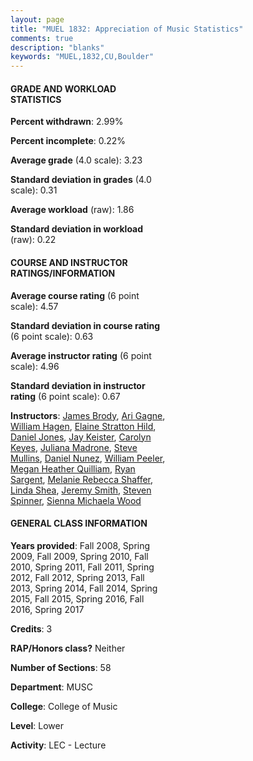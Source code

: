 ```yaml
---
layout: page
title: "MUEL 1832: Appreciation of Music Statistics"
comments: true
description: "blanks"
keywords: "MUEL,1832,CU,Boulder"
---
```

<head>
<script src="https://ajax.googleapis.com/ajax/libs/jquery/2.1.3/jquery.min.js"></script>
<script src="https://dl.dropboxusercontent.com/s/pc42nxpaw1ea4o9/highcharts.js?dl=0"></script>
<!-- <script src="../assets/js/highcharts.js"></script> -->
<style type="text/css">@font-face {
	font-family: "Bebas Neue";
	src: url(https://www.filehosting.org/file/details/544349/BebasNeue Regular.otf) format("opentype");
	}
	h1.Bebas { 
		font-family: "Bebas Neue", Verdana, Tahoma;
	}
</style>
</head>
<body>
	<div id="container" style="float: right; width: 45%; height: 88%; margin-left: 2.5%; margin-right: 2.5%;"></div>
	<script language="JavaScript">
		$(document).ready(function() {
		var chart = {type: 'column'};
		var title = {text: 'Grade Distribution'};
		var xAxis = {categories: ['A','B','C','D','F'],crosshair: true};
		var yAxis = {min: 0,title: {text: 'Percentage'}};
		var tooltip = {headerFormat: '<center><b><span style="font-size:20px">{point.key}</span></b></center>',
		               pointFormat: '<td style="padding:0"><b>{point.y:.1f}%</b></td>',
		               footerFormat: '</table>',shared: true,useHTML: true};
		var plotOptions = {column: {pointPadding: 0.0,borderWidth: 0}};  
		var credits = {enabled: false};var series= [{name: 'Percent',data: [49.32,34.69,10.5,2.95,2.55,]}];
		var json = {};
		json.chart = chart;
		json.title = title;
		json.tooltip = tooltip;
		json.xAxis = xAxis;
		json.yAxis = yAxis;  
		json.series = series;
		json.plotOptions = plotOptions;  
		json.credits = credits;
		$('#container').highcharts(json);
	});
	</script>
</body>
			   
#### GRADE AND WORKLOAD STATISTICS

**Percent withdrawn**: 2.99%

**Percent incomplete**: 0.22%

**Average grade** (4.0 scale): 3.23

**Standard deviation in grades** (4.0 scale): 0.31

**Average workload** (raw): 1.86

**Standard deviation in workload** (raw): 0.22

#### COURSE AND INSTRUCTOR RATINGS/INFORMATION

**Average course rating** (6 point scale): 4.57

**Standard deviation in course rating** (6 point scale): 0.63

**Average instructor rating** (6 point scale): 4.96

**Standard deviation in instructor rating** (6 point scale): 0.67

**Instructors**: <a href='../../instructors/James_Brody'>James Brody</a>, <a href='../../instructors/Ari_Gagne'>Ari Gagne</a>, <a href='../../instructors/William_Hagen'>William Hagen</a>, <a href='../../instructors/Elaine_Stratton_Hild'>Elaine Stratton Hild</a>, <a href='../../instructors/Daniel_Jones'>Daniel Jones</a>, <a href='../../instructors/Jay_Keister'>Jay Keister</a>, <a href='../../instructors/Carolyn_Keyes'>Carolyn Keyes</a>, <a href='../../instructors/Juliana_Madrone'>Juliana Madrone</a>, <a href='../../instructors/Steve_Mullins'>Steve Mullins</a>, <a href='../../instructors/Daniel_Nunez'>Daniel Nunez</a>, <a href='../../instructors/William_Peeler'>William Peeler</a>, <a href='../../instructors/Megan_Heather_Quilliam'>Megan Heather Quilliam</a>, <a href='../../instructors/Ryan_Sargent'>Ryan Sargent</a>, <a href='../../instructors/Melanie_Rebecca_Shaffer'>Melanie Rebecca Shaffer</a>, <a href='../../instructors/Linda_Shea'>Linda Shea</a>, <a href='../../instructors/Jeremy_Smith'>Jeremy Smith</a>, <a href='../../instructors/Steven_Spinner'>Steven Spinner</a>, <a href='../../instructors/Sienna_Michaela_Wood'>Sienna Michaela Wood</a>

#### GENERAL CLASS INFORMATION

**Years provided**: Fall 2008, Spring 2009, Fall 2009, Spring 2010, Fall 2010, Spring 2011, Fall 2011, Spring 2012, Fall 2012, Spring 2013, Fall 2013, Spring 2014, Fall 2014, Spring 2015, Fall 2015, Spring 2016, Fall 2016, Spring 2017

**Credits**: 3

**RAP/Honors class?** Neither

**Number of Sections**: 58

**Department**: MUSC

**College**: College of Music

**Level**: Lower

**Activity**: LEC - Lecture
